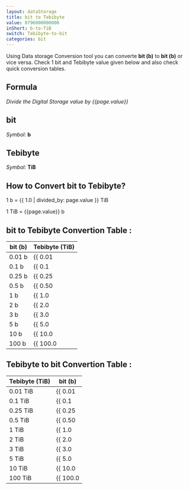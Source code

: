 ```yaml
---
layout: dataStorage
title: bit to Tebibyte
value: 8796000000000
inShort: b-to-TiB
switch: Tebibyte-to-bit
categories: bit
---
```


Using Data storage Conversion tool you can converte **bit (b)** to **bit (b)** or vice versa. Check 1 bit and Tebibyte value given below and also check quick conversion tables.

## Formula
*Divide the Digital Storage value by {{page.value}}*

## bit
*Symbol:* **b**

## Tebibyte
*Symbol:* **TiB**

## How to Convert bit to Tebibyte?

1 b = {{ 1.0 | divided_by: page.value }} TiB

1 TiB = {{page.value}} b


## bit to Tebibyte Convertion Table :

| bit (b) | Tebibyte (TiB) |
| ---- | ---- |
| 0.01 b | {{ 0.01 | divided_by: page.value }} TiB |
| 0.1 b | {{ 0.1 | divided_by: page.value }} TiB |
| 0.25 b | {{ 0.25 | divided_by: page.value }} TiB |
| 0.5 b | {{ 0.50 | divided_by: page.value }} TiB |
| 1 b | {{ 1.0 | divided_by: page.value }} TiB |
| 2 b | {{ 2.0 | divided_by: page.value }} TiB |
| 3 b | {{ 3.0 | divided_by: page.value }} TiB |
| 5 b | {{ 5.0 | divided_by: page.value }} TiB |
| 10 b | {{ 10.0 | divided_by: page.value }} TiB |
| 100 b | {{ 100.0 | divided_by: page.value }} TiB |

## Tebibyte to bit Convertion Table :

| Tebibyte (TiB) | bit (b) |
| ---- | ---- |
| 0.01 TiB | {{ 0.01 | times: page.value }} b |
| 0.1 TiB | {{ 0.1 | times: page.value }} b |
| 0.25 TiB | {{ 0.25 | times: page.value }} b |
| 0.5 TiB | {{ 0.50 | times: page.value }} b |
| 1 TiB | {{ 1.0 | times: page.value }} b |
| 2 TiB | {{ 2.0 | times: page.value }} b |
| 3 TiB | {{ 3.0 | times: page.value }} b |
| 5 TiB | {{ 5.0 | times: page.value }} b |
| 10 TiB | {{ 10.0 | times: page.value }} b |
| 100 TiB | {{ 100.0 | times: page.value }} b |


<script>
document.getElementById('selectInput')[0].selected = true
document.getElementById('selectOutput')[17].selected = true
</script>
